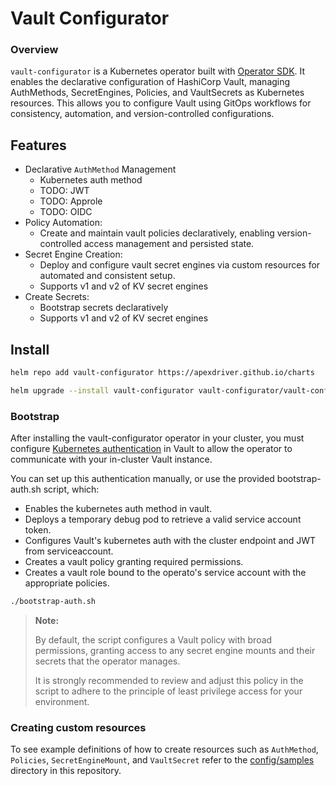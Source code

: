 # Vault Configurator

### Overview

`vault-configurator` is a Kubernetes operator built with [Operator SDK](https://sdk.operatorframework.io). It enables the declarative configuration of HashiCorp Vault, managing AuthMethods, SecretEngines, Policies, and VaultSecrets as Kubernetes resources. This allows you to configure Vault using GitOps workflows for consistency, automation, and version-controlled configurations.


## Features

- Declarative `AuthMethod` Management
  - Kubernetes auth method
  - TODO: JWT
  - TODO: Approle
  - TODO: OIDC
- Policy Automation:
  - Create and maintain vault policies declaratively, enabling version-controlled access management and persisted state.
- Secret Engine Creation:
  - Deploy and configure vault secret engines via custom resources for automated and consistent setup.
  - Supports v1 and v2 of KV secret engines
- Create Secrets:
  - Bootstrap secrets declaratively
  - Supports v1 and v2 of KV secret engines


## Install

```sh
helm repo add vault-configurator https://apexdriver.github.io/charts

helm upgrade --install vault-configurator vault-configurator/vault-configurator
```

### Bootstrap

After installing the vault-configurator operator in your cluster, you must configure [Kubernetes authentication](https://developer.hashicorp.com/vault/docs/auth/kubernetes) in Vault to allow the operator to communicate with your in-cluster Vault instance. 

You can set up this authentication manually, or use the provided bootstrap-auth.sh script, which:
* Enables the kubernetes auth method in vault.
* Deploys a temporary debug pod to retrieve a valid service account token.
* Configures Vault's kubernetes auth with the cluster endpoint and JWT from serviceaccount.
* Creates a vault policy granting required permissions.
* Creates a vault role bound to the operato's service account with the appropriate policies.
```sh
./bootstrap-auth.sh
```

> **Note:**
> 
> By default, the script configures a Vault policy with broad permissions, granting access to any secret engine mounts and their secrets that the operator manages.
> 
> It is strongly recommended to review and adjust this policy in the script to adhere to the principle of least privilege access for your environment.


### Creating custom resources

To see example definitions of how to create resources such as `AuthMethod`, `Policies`, `SecretEngineMount`, and `VaultSecret` refer to the [config/samples](config/samples/) directory in this repository.

